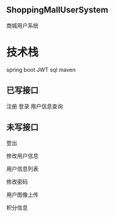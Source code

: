 ## ShoppingMallUserSystem
商城用户系统

# 技术栈

spring boot
JWT
sql
maven


## 已写接口

注册
登录
用户信息查询

## 未写接口

登出

修改用户信息

用户信息列表

修改密码

用户图像上传

积分信息





